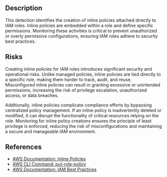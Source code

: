 ## Description

This detection identifies the creation of inline policies attached directly to IAM roles. Inline policies are embedded within a role and define specific permissions. Monitoring these activities is critical to prevent unauthorized or overly permissive configurations, ensuring IAM roles adhere to security best practices.

## Risks

Creating inline policies for IAM roles introduces significant security and operational risks. Unlike managed policies, inline policies are tied directly to a specific role, making them harder to track, audit, and reuse. Misconfigured inline policies can result in granting excessive or unintended permissions, increasing the risk of privilege escalation, unauthorized access, or data breaches.

Additionally, inline policies complicate compliance efforts by bypassing centralized policy management. If an inline policy is inadvertently deleted or modified, it can disrupt the functionality of critical resources relying on the role. Monitoring for inline policy creations ensures the principle of least privilege is enforced, reducing the risk of misconfigurations and maintaining a secure and manageable IAM environment.

## References

- [AWS Documentation: Inline Policies](https://docs.aws.amazon.com/IAM/latest/UserGuide/access_policies_managed-vs-inline.html)
- [AWS CLI Command: put-role-policy](https://docs.aws.amazon.com/cli/latest/reference/iam/put-role-policy.html)
- [AWS Documentation: IAM Best Practices](https://docs.aws.amazon.com/IAM/latest/UserGuide/best-practices.html)

